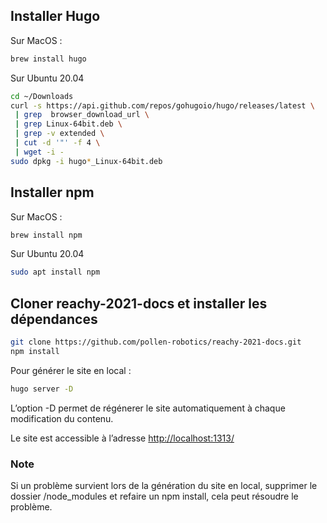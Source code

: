 ## Installer Hugo

Sur MacOS :

```bash
brew install hugo
```

Sur Ubuntu 20.04

```bash
cd ~/Downloads
curl -s https://api.github.com/repos/gohugoio/hugo/releases/latest \
 | grep  browser_download_url \
 | grep Linux-64bit.deb \
 | grep -v extended \
 | cut -d '"' -f 4 \
 | wget -i -
sudo dpkg -i hugo*_Linux-64bit.deb
```

## Installer npm

Sur MacOS :

```bash
brew install npm
```

Sur Ubuntu 20.04

```bash
sudo apt install npm
```

## Cloner reachy-2021-docs et installer les dépendances

```bash
git clone https://github.com/pollen-robotics/reachy-2021-docs.git
npm install
```

Pour générer le site en local :

```bash
hugo server -D
```

L’option -D permet de régénerer le site automatiquement à chaque modification du contenu.

Le site est accessible à l’adresse [http://localhost:1313/](http://localhost:1313/)

### Note

Si un problème survient lors de la génération du site en local, supprimer le dossier /node_modules et refaire un npm install, cela peut résoudre le problème.
